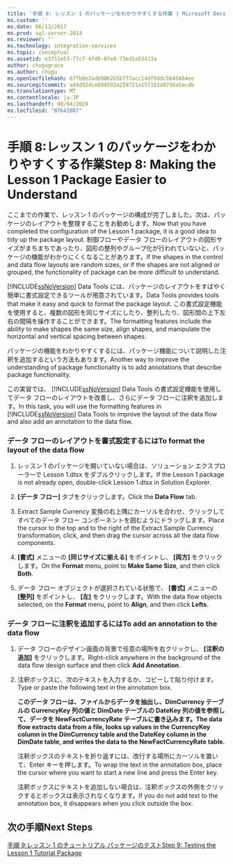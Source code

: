 ```yaml
---
title: '手順 8: レッスン 1 のパッケージをわかりやすくする作業 | Microsoft Docs'
ms.custom: ''
ms.date: 06/13/2017
ms.prod: sql-server-2014
ms.reviewer: ''
ms.technology: integration-services
ms.topic: conceptual
ms.assetid: e3751e53-77c7-47d0-8fe8-73ed1a53413a
author: chugugrace
ms.author: chugu
ms.openlocfilehash: 67fb8e2adb9062b5b777acc14df0ddc5b45884ee
ms.sourcegitcommit: ad4d92dce894592a259721a1571b1d8736abacdb
ms.translationtype: MT
ms.contentlocale: ja-JP
ms.lasthandoff: 08/04/2020
ms.locfileid: "87641087"
---
```

# <a name="step-8-making-the-lesson-1-package-easier-to-understand"></a><span data-ttu-id="fcacc-102">手順 8:レッスン 1 のパッケージをわかりやすくする作業</span><span class="sxs-lookup"><span data-stu-id="fcacc-102">Step 8: Making the Lesson 1 Package Easier to Understand</span></span>
  <span data-ttu-id="fcacc-103">ここまでの作業で、レッスン 1 のパッケージの構成が完了しました。次は、パッケージのレイアウトを整理することをお勧めします。</span><span class="sxs-lookup"><span data-stu-id="fcacc-103">Now that you have completed the configuration of the Lesson 1 package, it is a good idea to tidy up the package layout.</span></span> <span data-ttu-id="fcacc-104">制御フローやデータ フローのレイアウトの図形サイズがまちまちであったり、図形の整列やグループ化が行われていないと、パッケージの機能がわかりにくくなることがあります。</span><span class="sxs-lookup"><span data-stu-id="fcacc-104">If the shapes in the control and data flow layouts are random sizes, or if the shapes are not aligned or grouped, the functionality of package can be more difficult to understand.</span></span>  
  
 [!INCLUDE[ssNoVersion](../includes/ssnoversion-md.md)] <span data-ttu-id="fcacc-105">Data Tools には、パッケージのレイアウトをすばやく簡単に書式設定できるツールが用意されています。</span><span class="sxs-lookup"><span data-stu-id="fcacc-105">Data Tools provides tools that make it easy and quick to format the package layout.</span></span> <span data-ttu-id="fcacc-106">この書式設定機能を使用すると、複数の図形を同じサイズにしたり、整列したり、図形間の上下左右の間隔を操作することができます。</span><span class="sxs-lookup"><span data-stu-id="fcacc-106">The formatting features include the ability to make shapes the same size, align shapes, and manipulate the horizontal and vertical spacing between shapes.</span></span>  
  
 <span data-ttu-id="fcacc-107">パッケージの機能をわかりやすくするには、パッケージ機能について説明した注釈を追加するという方法もあります。</span><span class="sxs-lookup"><span data-stu-id="fcacc-107">Another way to improve the understanding of package functionality is to add annotations that describe package functionality.</span></span>  
  
 <span data-ttu-id="fcacc-108">この実習では、 [!INCLUDE[ssNoVersion](../includes/ssnoversion-md.md)] Data Tools の書式設定機能を使用してデータ フローのレイアウトを改善し、さらにデータ フローに注釈を追加します。</span><span class="sxs-lookup"><span data-stu-id="fcacc-108">In this task, you will use the formatting features in [!INCLUDE[ssNoVersion](../includes/ssnoversion-md.md)] Data Tools to improve the layout of the data flow and also add an annotation to the data flow.</span></span>  
  
### <a name="to-format-the-layout-of-the-data-flow"></a><span data-ttu-id="fcacc-109">データ フローのレイアウトを書式設定するには</span><span class="sxs-lookup"><span data-stu-id="fcacc-109">To format the layout of the data flow</span></span>  
  
1.  <span data-ttu-id="fcacc-110">レッスン 1 のパッケージを開いていない場合は、ソリューション エクスプローラーで Lesson 1.dtsx をダブルクリックします。</span><span class="sxs-lookup"><span data-stu-id="fcacc-110">If the Lesson 1 package is not already open, double-click Lesson 1.dtsx in Solution Explorer.</span></span>  
  
2.  <span data-ttu-id="fcacc-111">**[データ フロー]** タブをクリックします。</span><span class="sxs-lookup"><span data-stu-id="fcacc-111">Click the **Data Flow** tab.</span></span>  
  
3.  <span data-ttu-id="fcacc-112">Extract Sample Currency 変換の右上隅にカーソルを合わせ、クリックしてすべてのデータ フロー コンポーネントを囲むようにドラッグします。</span><span class="sxs-lookup"><span data-stu-id="fcacc-112">Place the cursor to the top and to the right of the Extract Sample Currency transformation, click, and then drag the cursor across all the data flow components.</span></span>  
  
4.  <span data-ttu-id="fcacc-113">**[書式]** メニューの **[同じサイズに揃える]** をポイントし、 **[両方]** をクリックします。</span><span class="sxs-lookup"><span data-stu-id="fcacc-113">On the **Format** menu, point to **Make Same Size**, and then click **Both**.</span></span>  
  
5.  <span data-ttu-id="fcacc-114">データ フロー オブジェクトが選択されている状態で、 **[書式]** メニューの **[整列]** をポイントし、 **[左]** をクリックします。</span><span class="sxs-lookup"><span data-stu-id="fcacc-114">With the data flow objects selected, on the **Format** menu, point to **Align**, and then click **Lefts**.</span></span>  
  
### <a name="to-add-an-annotation-to-the-data-flow"></a><span data-ttu-id="fcacc-115">データ フローに注釈を追加するには</span><span class="sxs-lookup"><span data-stu-id="fcacc-115">To add an annotation to the data flow</span></span>  
  
1.  <span data-ttu-id="fcacc-116">データ フローのデザイン画面の背景で任意の場所を右クリックし、 **[注釈の追加]** をクリックします。</span><span class="sxs-lookup"><span data-stu-id="fcacc-116">Right-click anywhere in the background of the data flow design surface and then click **Add Annotation**.</span></span>  
  
2.  <span data-ttu-id="fcacc-117">注釈ボックスに、次のテキストを入力するか、コピーして貼り付けます。</span><span class="sxs-lookup"><span data-stu-id="fcacc-117">Type or paste the following text in the annotation box.</span></span>  
  
     <span data-ttu-id="fcacc-118">**このデータ フローは、ファイルからデータを抽出し、DimCurrency テーブルの CurrencyKey 列の値と DimDate テーブルの DateKey 列の値を参照して、データを NewFactCurrencyRate テーブルに書き込みます。**</span><span class="sxs-lookup"><span data-stu-id="fcacc-118">**The data flow extracts data from a file, looks up values in the CurrencyKey column in the DimCurrency table and the DateKey column in the DimDate table, and writes the data to the NewFactCurrencyRate table.**</span></span>  
  
     <span data-ttu-id="fcacc-119">注釈ボックスのテキストを折り返すには、改行する場所にカーソルを置いて、Enter キーを押します。</span><span class="sxs-lookup"><span data-stu-id="fcacc-119">To wrap the text in the annotation box, place the cursor where you want to start a new line and press the Enter key.</span></span>  
  
     <span data-ttu-id="fcacc-120">注釈ボックスにテキストを追加しない場合は、注釈ボックスの外側をクリックするとボックスは表示されなくなります。</span><span class="sxs-lookup"><span data-stu-id="fcacc-120">If you do not add text to the annotation box, it disappears when you click outside the box.</span></span>  
  
## <a name="next-steps"></a><span data-ttu-id="fcacc-121">次の手順</span><span class="sxs-lookup"><span data-stu-id="fcacc-121">Next Steps</span></span>  
 [<span data-ttu-id="fcacc-122">手順 9:レッスン 1 のチュートリアル パッケージのテスト</span><span class="sxs-lookup"><span data-stu-id="fcacc-122">Step 9: Testing the Lesson 1 Tutorial Package</span></span>](../integration-services/lesson-1-9-testing-the-lesson-1-tutorial-package.md)  
  
  
